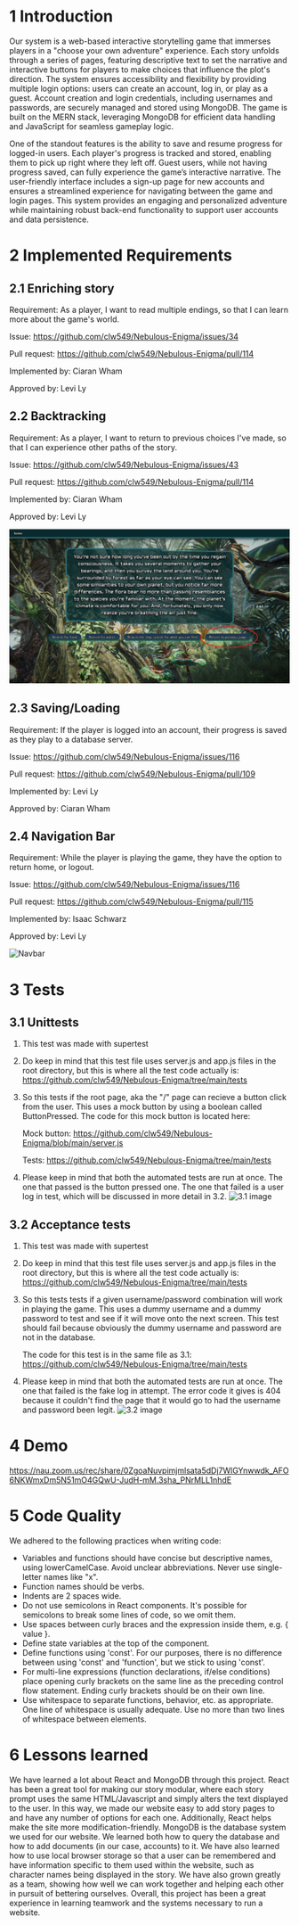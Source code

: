 # 1 Introduction
Our system is a web-based interactive storytelling game that immerses players in a "choose your own adventure" experience. Each story unfolds through a series of pages, featuring 
descriptive text to set the narrative and interactive buttons for players to make choices that influence the plot's direction. The system ensures accessibility and flexibility by 
providing multiple login options: users can create an account, log in, or play as a guest. Account creation and login credentials, including usernames and passwords, are securely managed 
and stored using MongoDB. The game is built on the MERN stack, leveraging MongoDB for efficient data handling and JavaScript for seamless gameplay logic.

One of the standout features is the ability to save and resume progress for logged-in users. Each player's progress is tracked and stored, enabling them to pick up right where they left 
off. Guest users, while not having progress saved, can fully experience the game’s interactive narrative. The user-friendly interface includes a sign-up page for new accounts and ensures 
a streamlined experience for navigating between the game and login pages. This system provides an engaging and personalized adventure while maintaining robust back-end functionality to 
support user accounts and data persistence.


# 2 Implemented Requirements

## 2.1 Enriching story
Requirement: As a player, I want to read multiple endings, so that I can learn more about the game's world.

Issue: https://github.com/clw549/Nebulous-Enigma/issues/34

Pull request: https://github.com/clw549/Nebulous-Enigma/pull/114

Implemented by: Ciaran Wham

Approved by: Levi Ly

## 2.2 Backtracking
Requirement: As a player, I want to return to previous choices I've made, so that I can experience other paths of the story.

Issue: https://github.com/clw549/Nebulous-Enigma/issues/43

Pull request: https://github.com/clw549/Nebulous-Enigma/pull/114

Implemented by: Ciaran Wham

Approved by: Levi Ly

![Backtracking](./deliverable_images/d6_p2_backtracking.png)

## 2.3 Saving/Loading
Requirement: If the player is logged into an account, their progress is saved as they play to a database server.

Issue: https://github.com/clw549/Nebulous-Enigma/issues/116

Pull request: https://github.com/clw549/Nebulous-Enigma/pull/109

Implemented by: Levi Ly

Approved by: Ciaran Wham

## 2.4 Navigation Bar
Requirement: While the player is playing the game, they have the option to return home, or logout.

Issue: https://github.com/clw549/Nebulous-Enigma/issues/116

Pull request: https://github.com/clw549/Nebulous-Enigma/pull/115

Implemented by: Isaac Schwarz

Approved by: Levi Ly

![Navbar](https://i.ibb.co/zscXjNT/Screenshot-2024-11-23-at-9-31-11-PM.png)

# 3 Tests
## 3.1 Unittests
1. This test was made with supertest
2. Do keep in mind that this test file uses server.js and app.js files in the root directory, but this is where all the test code actually is:
   https://github.com/clw549/Nebulous-Enigma/tree/main/tests
3. So this tests if the root page, aka the "/" page can recieve a button click from the user. This uses a mock button by using a boolean called ButtonPressed.
   The code for this mock button is located here:

   Mock button: https://github.com/clw549/Nebulous-Enigma/blob/main/server.js

   Tests: https://github.com/clw549/Nebulous-Enigma/tree/main/tests

4. Please keep in mind that both the automated tests are run at once. The one that passed is the button pressed one.
   The one that failed is a user log in test, which will be discussed in more detail in 3.2.
   ![3.1 image](https://i.ibb.co/xmx5gW5/Screenshot-2024-11-23-162547.png)

## 3.2 Acceptance tests
1. This test was made with supertest
2. Do keep in mind that this test file uses server.js and app.js files in the root directory, but this is where all the test code actually is:
   https://github.com/clw549/Nebulous-Enigma/tree/main/tests
3. So this tests tests if a given username/password combination will work in playing the game.
   This uses a dummy username and a dummy password to test and see if it will move onto the next screen.
   This test should fail because obviously the dummy username and password are not in the database.

   The code for this test is in the same file as 3.1: https://github.com/clw549/Nebulous-Enigma/tree/main/tests

4. Please keep in mind that both the automated tests are run at once. The one that failed is the fake log in attempt.
   The error code it gives is 404 because it couldn't find the page that it would go to had the username and password been legit.
   ![3.2 image](https://i.ibb.co/xmx5gW5/Screenshot-2024-11-23-162547.png)


# 4 Demo
https://nau.zoom.us/rec/share/0ZgoaNuvpimjmlsata5dDj7WlGYnwwdk_AFO6NKWmxDm5N51mO4GQwU-JudH-mM.3sha_PNrMLL1nhdE

# 5 Code Quality
We adhered to the following practices when writing code:
- Variables and functions should have concise but descriptive names, using lowerCamelCase. Avoid unclear abbreviations. Never use single-letter names like "x".
- Function names should be verbs.
- Indents are 2 spaces wide.
- Do not use semicolons in React components. It's possible for semicolons to break some lines of code, so we omit them.
- Use spaces between curly braces and the expression inside them, e.g. { value }.
- Define state variables at the top of the component.
- Define functions using 'const'. For our purposes, there is no difference between using 'const' and 'function', but we stick to using 'const'.
- For multi-line expressions (function declarations, if/else conditions) place opening curly brackets on the same line as the preceding control flow statement. Ending curly brackets should be on their own line.
- Use whitespace to separate functions, behavior, etc. as appropriate. One line of whitespace is usually adequate. Use no more than two lines of whitespace between elements.

# 6 Lessons learned
We have learned a lot about React and MongoDB through this project. React has been a great tool for making our story modular, where each story prompt uses the same HTML/Javascript and simply alters the text displayed to the user. In this way, we made our website easy to add story pages to and have any number of options for each one. Additionally, React helps make the site more modification-friendly. MongoDB is the database system we used for our website. We learned both how to query the database and how to add documents (in our case, accounts) to it. We have also learned how to use local browser storage so that a user can be remembered and have information specific to them used within the website, such as character names being displayed in the story. We have also grown greatly as a team, showing how well we can work together and helping each other in pursuit of bettering ourselves. Overall, this project has been a great experience in learning teamwork and the systems necessary to run a website.
